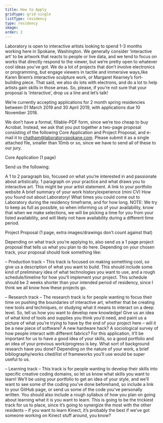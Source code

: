```yaml
---
title: How to Apply
gridtype: grid-single
listType: residency
type: residency
image:
order: 2
---
```


Laboratory is open to interactive artists looking to spend 1-3 months working here in Spokane, Washington. We generally consider ‘interactive art’ to be artwork that reacts to people or live data, and we tend to focus on works that directly respond to the viewer, but we’re pretty open to whatever cool ideas you’ve got. We do a lot of projects that don’t involve electronics or programming, but engage viewers in tactile and immersive ways,like Karen Briem’s interactive sculpture work, or Margaret Kearney’s fort-building piece. That said, we also do lots with electrons, and do a lot to help artists gain skills in those areas. So, please, if you’re not sure that your proposal is ‘interactive’, drop us a line and let’s talk!

We’re currently accepting applications for 2 month spring residencies between 01 March 2019 and 30 April 2019, with applications due 10 November 2018.

We don’t have a formal, fillable-PDF form, since we’re too cheap to buy Acrobat. Instead, we ask that you put together a two-page proposal consisting of the following Core Application and Project Proposal, and e-mail it to chatham@laboratoryspokane.com. Please submit it as a single attached file, smaller than 10mb or so, since we have to send all of these to our jury.

Core Application (1 page)

Send us the following:

A 1 to 2 paragraph bio, focused on what you’re interested in and passionate about artistically.
1 paragraph on your practice and what draws you to interactive art. This might be your artist statement.
A link to your portfolio website
A brief summary of your work history/experience (mini CV)
How you found out about Laboratory!
What times you could come out to Laboratory during the residency timeframe, and for how long.
NOTE: We try to keep as full as possible, so when informing us of your availability, know that when we make selections, we will be picking a time for you from your listed availability, and will likely not have availability during a different time period.

Project Proposal (1 page, extra images/drawings don’t count against that)

Depending on what track you’re applying to, also send us a 1 page project proposal that tells us what you plan to do here. Depending on your chosen track, your proposal should look something like:

– Production track –
This track is focused on making something cool, so give us a description of what you want to build. This should include some kind of preliminary idea of what technologies you want to use, and a rough schedule/timeline for how you’ll implement your project. This schedule should be 2 weeks shorter than your intended period of residency, since I think we all know how these projects go.

– Research track –
The research track is for people wanting to focus their time on pushing the boundaries of interactive art, whether that be creating new tools and techniques, or studying what it means to interact on a deep level. So, tell us how you want to develop new knowledge! Give us an idea of what kind of tools and supplies you think you’d need, and paint us a picture of what you’re trying to have by the end of your project here – will it be a new piece of software? A new hardware hack? A sociological survey of how people interact with different fabrics? For this application, it’ll be important for us to have a good idea of your skills, so a good portfolio and an idea of your previous work/progress is key. What sort of background research have you done? Depending on the nature of your work, a brief bibliography/works cited/list of frameworks you’ll use would be super useful to us.

– Learning track –
This track is for people wanting to develop their skills into specific creative coding domains, so let us know what skills you want to learn! We’ll be using your portfolio to get an idea of your style, and we’ll want to see some of the coding you’ve done beforehand, so include a link to your GitHub page, or send us some of the code you’ve personally written. You should also include a rough syllabus of how you plan on going about learning what it is you want to learn.
This is going to be the trickiest track for us to place, since it’s going to synergize the most with the other residents – if you want to learn Kinect, it’s probably the best if we’ve got someone working on Kinect stuff around, you know?